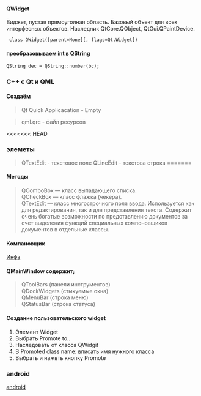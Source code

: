  #### QWidget   
Виджет, пустая прямоуголная область. Базовый объект для всех интерфесных объектов.
Наследник QtCore.QObject, QtGui.QPaintDevice.    

```
 class QWidget([parent=None][, flags=Qt.Widget])     
```
 #### преобразовываем int в QString    
 ```QString dec = QString::number(bc);```   
 
 ### C++ c Qt и QML
 
#### Cоздаём    
> Qt Quick Applicacation - Empty   

> qml.qrc - файл ресурсов   

<<<<<<< HEAD

### элеметы 

> QTextEdit - текстовое поле 
> QLineEdit - текстова строка
=======
#### Методы
> QComboBox — класс выпадающего списка.    
> QCheckBox — класс флажка (чекера).    
> QTextEdit — класс многострочного поля ввода. Используется как для редактирования, так и для представления текста. Содержит очень богатые возможности по представлению документов за счет выделения функций специальных компоновщиков документов в отдельные классы.     


#### Компановщик
[Инфа](http://knzsoft.ru/qt-bgr-ls2/)

#### QMainWindow содержит;
> QToolBars (панели инструментов)     
> QDockWidgets (стыкуемые окна)     
> QMenuBar (строка меню)     
> QStatusBar (строка статуса)    

#### Создание пользовательского widget
1. Элемент Widget    
2. Выбрать Promote to..      
3. Наследовать от класса QWidgit      
4. В Promoted class name: вписать имя нужного класса       
5. Выбрать и нажвть кнопку Promote     

### android
[android](https://progtips.ru/qt/razrabotka-android-prilozheniya-chast-1-ustanovka-qt.html)
